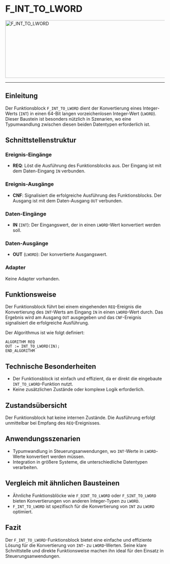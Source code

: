 # F_INT_TO_LWORD

<img width="1232" height="182" alt="F_INT_TO_LWORD" src="https://github.com/user-attachments/assets/af2f07c7-56ec-498d-94f5-170a88e6a3e3" />

* * * * * * * * * *
## Einleitung
Der Funktionsblock `F_INT_TO_LWORD` dient der Konvertierung eines Integer-Werts (`INT`) in einen 64-Bit langen vorzeichenlosen Integer-Wert (`LWORD`). Dieser Baustein ist besonders nützlich in Szenarien, wo eine Typumwandlung zwischen diesen beiden Datentypen erforderlich ist.

## Schnittstellenstruktur

### **Ereignis-Eingänge**
- **REQ**: Löst die Ausführung des Funktionsblocks aus. Der Eingang ist mit dem Daten-Eingang `IN` verbunden.

### **Ereignis-Ausgänge**
- **CNF**: Signalisiert die erfolgreiche Ausführung des Funktionsblocks. Der Ausgang ist mit dem Daten-Ausgang `OUT` verbunden.

### **Daten-Eingänge**
- **IN** (`INT`): Der Eingangswert, der in einen `LWORD`-Wert konvertiert werden soll.

### **Daten-Ausgänge**
- **OUT** (`LWORD`): Der konvertierte Ausgangswert.

### **Adapter**
Keine Adapter vorhanden.

## Funktionsweise
Der Funktionsblock führt bei einem eingehenden `REQ`-Ereignis die Konvertierung des `INT`-Werts am Eingang `IN` in einen `LWORD`-Wert durch. Das Ergebnis wird am Ausgang `OUT` ausgegeben und das `CNF`-Ereignis signalisiert die erfolgreiche Ausführung.

Der Algorithmus ist wie folgt definiert:
```ST
ALGORITHM REQ
OUT := INT_TO_LWORD(IN);
END_ALGORITHM
```

## Technische Besonderheiten
- Der Funktionsblock ist einfach und effizient, da er direkt die eingebaute `INT_TO_LWORD`-Funktion nutzt.
- Keine zusätzlichen Zustände oder komplexe Logik erforderlich.

## Zustandsübersicht
Der Funktionsblock hat keine internen Zustände. Die Ausführung erfolgt unmittelbar bei Empfang des `REQ`-Ereignisses.

## Anwendungsszenarien
- Typumwandlung in Steuerungsanwendungen, wo `INT`-Werte in `LWORD`-Werte konvertiert werden müssen.
- Integration in größere Systeme, die unterschiedliche Datentypen verarbeiten.

## Vergleich mit ähnlichen Bausteinen
- Ähnliche Funktionsblöcke wie `F_DINT_TO_LWORD` oder `F_SINT_TO_LWORD` bieten Konvertierungen von anderen Integer-Typen zu `LWORD`.
- `F_INT_TO_LWORD` ist spezifisch für die Konvertierung von `INT` zu `LWORD` optimiert.

## Fazit
Der `F_INT_TO_LWORD`-Funktionsblock bietet eine einfache und effiziente Lösung für die Konvertierung von `INT`- zu `LWORD`-Werten. Seine klare Schnittstelle und direkte Funktionsweise machen ihn ideal für den Einsatz in Steuerungsanwendungen.
